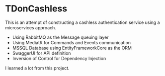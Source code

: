 # TDonCashless

This is an attempt of constructing a cashless authentication service using a microservices approach.

- Using RabbitMQ as the Message queuing layer
- Using MediatR for Commands and Events communication
- MSSQL Database using EntityFrameworkCore as the ORM
- SwaggerUI for API definition
- Inversion of Control for Dependency Injection

I learned a lot from this project.
